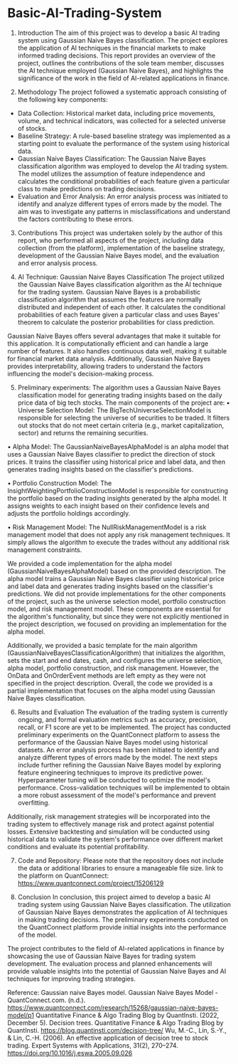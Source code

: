 # Basic-AI-Trading-System

1. Introduction
The aim of this project was to develop a basic AI trading system using Gaussian Naive Bayes classification. The project explores the application of AI techniques in the financial markets to make informed trading decisions. This report provides an overview of the project, outlines the contributions of the sole team member, discusses the AI technique employed (Gaussian Naive Bayes), and highlights the significance of the work in the field of AI-related applications in finance.

2. Methodology
The project followed a systematic approach consisting of the following key components:
- Data Collection: Historical market data, including price movements, volume, and technical indicators, was collected for a selected universe of stocks.
- Baseline Strategy: A rule-based baseline strategy was implemented as a starting point to evaluate the performance of the system using historical data.
- Gaussian Naive Bayes Classification: The Gaussian Naive Bayes classification algorithm was employed to develop the AI trading system. The model utilizes the assumption of feature independence and calculates the conditional probabilities of each feature given a particular class to make predictions on trading decisions.
- Evaluation and Error Analysis: An error analysis process was initiated to identify and analyze different types of errors made by the model. The aim was to investigate any patterns in misclassifications and understand the factors contributing to these errors.

3. Contributions
This project was undertaken solely by the author of this report, who performed all aspects of the project, including data collection (from the platform), implementation of the baseline strategy, development of the Gaussian Naive Bayes model, and the evaluation and error analysis process.

4. AI Technique: Gaussian Naive Bayes Classification
The project utilized the Gaussian Naive Bayes classification algorithm as the AI technique for the trading system. Gaussian Naive Bayes is a probabilistic classification algorithm that assumes the features are normally distributed and independent of each other. It calculates the conditional probabilities of each feature given a particular class and uses Bayes' theorem to calculate the posterior probabilities for class prediction.

Gaussian Naive Bayes offers several advantages that make it suitable for this application. It is computationally efficient and can handle a large number of features. It also handles continuous data well, making it suitable for financial market data analysis. Additionally, Gaussian Naive Bayes provides interpretability, allowing traders to understand the factors influencing the model's decision-making process.

5. Preliminary experiments: 
The algorithm uses a Gaussian Naive Bayes classification model for generating trading insights based on the daily price data of big tech stocks. The main components of the project are:
• Universe Selection Model: The BigTechUniverseSelectionModel is responsible for selecting the universe of securities to be traded. It filters out stocks that do not meet certain criteria (e.g., market capitalization, sector) and returns the remaining securities.

• Alpha Model: The GaussianNaiveBayesAlphaModel is an alpha model that uses a Gaussian Naive Bayes classifier to predict the direction of stock prices. It trains the classifier using historical price and label data, and then generates trading insights based on the classifier's predictions.

• Portfolio Construction Model: The InsightWeightingPortfolioConstructionModel is responsible for constructing the portfolio based on the trading insights generated by the alpha model. It assigns weights to each insight based on their confidence levels and adjusts the portfolio holdings accordingly.

• Risk Management Model: The NullRiskManagementModel is a risk management model that does not apply any risk management techniques. It simply allows the algorithm to execute the trades without any additional risk management constraints.

We provided a code implementation for the alpha model (GaussianNaiveBayesAlphaModel) based on the provided description. The alpha model trains a Gaussian Naive Bayes classifier using historical price and label data and generates trading insights based on the classifier's predictions. We did not provide implementations for the other components of the project, such as the universe selection model, portfolio construction model, and risk management model. These components are essential for the algorithm's functionality, but since they were not explicitly mentioned in the project description, we focused on providing an implementation for the alpha model.

Additionally, we provided a basic template for the main algorithm (GaussianNaiveBayesClassificationAlgorithm) that initializes the algorithm, sets the start and end dates, cash, and configures the universe selection, alpha model, portfolio construction, and risk management. However, the OnData and OnOrderEvent methods are left empty as they were not specified in the project description. Overall, the code we provided is a partial implementation that focuses on the alpha model using Gaussian Naive Bayes classification. 

6. Results and Evaluation
The evaluation of the trading system is currently ongoing, and formal evaluation metrics such as accuracy, precision, recall, or F1 score are yet to be implemented. The project has conducted preliminary experiments on the QuantConnect platform to assess the performance of the Gaussian Naive Bayes model using historical datasets. An error analysis process has been initiated to identify and analyze different types of errors made by the model.
The next steps include further refining the Gaussian Naive Bayes model by exploring feature engineering techniques to improve its predictive power. Hyperparameter tuning will be conducted to optimize the model's performance. Cross-validation techniques will be implemented to obtain a more robust assessment of the model's performance and prevent overfitting.

Additionally, risk management strategies will be incorporated into the trading system to effectively manage risk and protect against potential losses. Extensive backtesting and simulation will be conducted using historical data to validate the system's performance over different market conditions and evaluate its potential profitability.

7. Code and Repository: Please note that the repository does not include the data or additional libraries to ensure a manageable file size. link to the platform on QuantConnect: https://www.quantconnect.com/project/15206129 

9. Conclusion
In conclusion, this project aimed to develop a basic AI trading system using Gaussian Naive Bayes classification. The utilization of Gaussian Naive Bayes demonstrates the application of AI techniques in making trading decisions. The preliminary experiments conducted on the QuantConnect platform provide initial insights into the performance of the model.

The project contributes to the field of AI-related applications in finance by showcasing the use of Gaussian Naive Bayes for trading system development. The evaluation process and planned enhancements will provide valuable insights into the potential of Gaussian Naive Bayes and AI techniques for improving trading strategies.


Reference: 
Gaussian naive Bayes model. Gaussian Naive Bayes Model - QuantConnect.com. (n.d.). https://www.quantconnect.com/research/15268/gaussian-naive-bayes-model/p1 
Quantitative Finance &amp; Algo Trading Blog by QuantInsti. (2022, December 5). Decision trees. Quantitative Finance &amp; Algo Trading Blog by QuantInsti. https://blog.quantinsti.com/decision-tree/
Wu, M.-C., Lin, S.-Y., &amp; Lin, C.-H. (2006). An effective application of decision tree to stock trading. Expert Systems with Applications, 31(2), 270–274. https://doi.org/10.1016/j.eswa.2005.09.026




